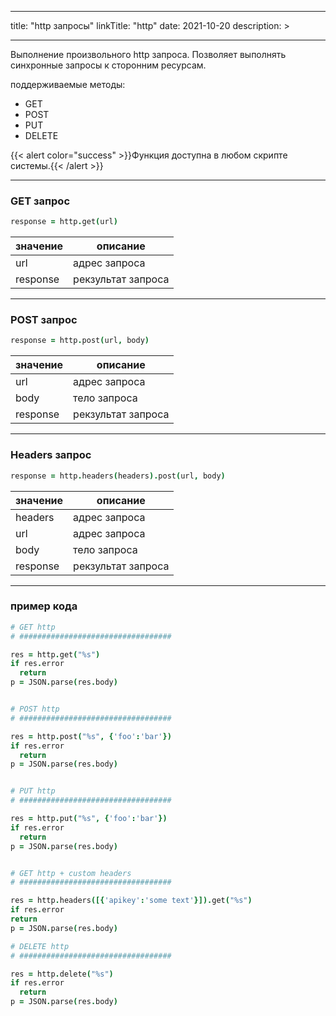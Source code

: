
---
title: "http запросы"
linkTitle: "http"
date: 2021-10-20
description: >

---

Выполнение произвольного http запроса. Позволяет выполнять синхронные запросы к сторонним ресурсам.

поддерживаемые методы:
* GET
* POST
* PUT
* DELETE

{{< alert color="success" >}}Функция доступна в любом скрипте системы.{{< /alert >}}

----------------

### GET запрос 
```coffeescript
response = http.get(url)
```

|  значение  | описание  |
|-------------|---------|
| url |    адрес запроса   |
| response | рекзультат запроса |


----------------

### POST запрос 
```coffeescript
response = http.post(url, body)
```

|  значение  | описание  |
|-------------|---------|
| url |    адрес запроса   |
| body |    тело запроса   |
| response | рекзультат запроса |

----------------

### Headers запрос 
```coffeescript
response = http.headers(headers).post(url, body)
```

|  значение  | описание  |
|-------------|---------|
| headers |    адрес запроса   |
| url |    адрес запроса   |
| body |    тело запроса   |
| response | рекзультат запроса |

----------------

### пример кода

```coffeescript
# GET http
# ##################################

res = http.get("%s")
if res.error
  return
p = JSON.parse(res.body)


# POST http
# ##################################

res = http.post("%s", {'foo':'bar'})
if res.error
  return
p = JSON.parse(res.body)


# PUT http
# ##################################

res = http.put("%s", {'foo':'bar'})
if res.error
  return
p = JSON.parse(res.body)


# GET http + custom headers
# ##################################

res = http.headers([{'apikey':'some text'}]).get("%s")
if res.error
return
p = JSON.parse(res.body)

# DELETE http
# ##################################

res = http.delete("%s")
if res.error
  return
p = JSON.parse(res.body)

```
